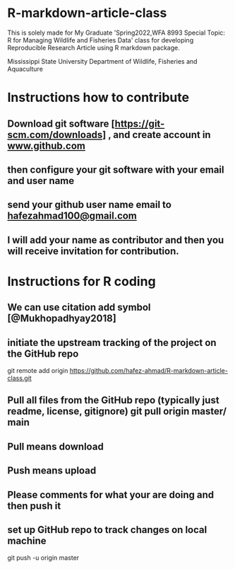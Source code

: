 # R-markdown-article-class

This is solely made for My Graduate 'Spring2022,WFA 8993 Special Topic: R for Managing Wildlife and Fisheries Data' class for developing Reproducible Research Article using R markdown package.

Mississippi State University
Department of Wildlife, Fisheries and Aquaculture

# Instructions how to contribute 
## Download git software [https://git-scm.com/downloads] , and create account in www.github.com
## then configure your git software with your email and user name
## send your github user name email to hafezahmad100@gmail.com  
## I will add your name as contributor and then you will receive invitation for contribution.

# Instructions for R coding 

## We can use citation add symbol [@Mukhopadhyay2018] 

## initiate the upstream tracking of the project on the GitHub repo 
git remote add origin <https://github.com/hafez-ahmad/R-markdown-article-class.git>

## Pull all files from the GitHub repo (typically just readme, license, gitignore) git pull origin master/ main
## Pull means download 
## Push means upload
## Please comments for what your are doing and then push it

## set up GitHub repo to track changes on local machine 
git push -u origin master